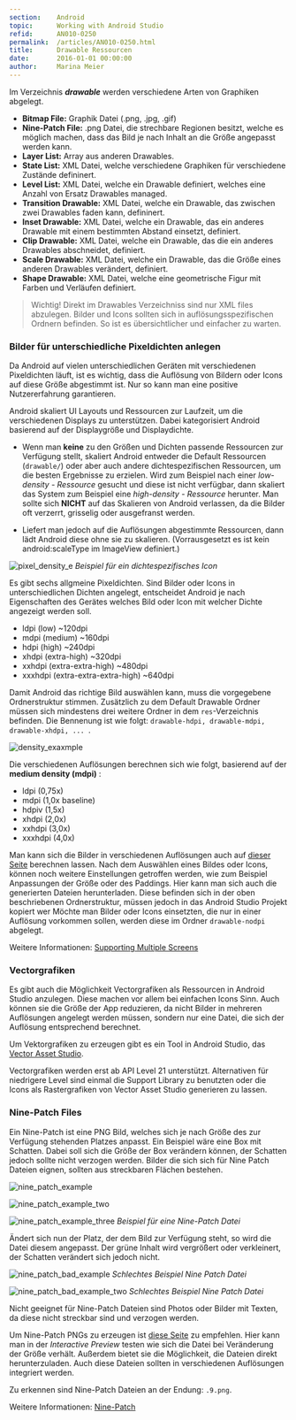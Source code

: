 ```yaml
---
section:    Android
topic:      Working with Android Studio
refid:      AN010-0250
permalink:  /articles/AN010-0250.html
title:      Drawable Ressourcen
date:       2016-01-01 00:00:00
author:     Marina Meier
---
```


Im Verzeichnis ***drawable*** werden verschiedene Arten von Graphiken abgelegt.

* **Bitmap File:** Graphik Datei (.png, .jpg, .gif)
* **Nine-Patch File:** .png Datei, die strechbare Regionen besitzt, welche es möglich
machen, dass das Bild je nach Inhalt an die Größe angepasst werden kann.
* **Layer List:** Array aus anderen Drawables.
* **State List:** XML Datei, welche verschiedene Graphiken für verschiedene Zustände defininert.
* **Level List:** XML Datei, welche ein Drawable definiert, welches eine Anzahl von Ersatz Drawables managed.
* **Transition Drawable:** XML Datei, welche ein Drawable, das zwischen zwei Drawables faden kann, defininert.
* **Inset Drawable:** XML Datei, welche ein Drawable, das ein anderes Drawable mit einem bestimmten Abstand einsetzt, definiert.
* **Clip Drawable:** XML Datei, welche ein Drawable, das die ein anderes Drawables abschneidet, definiert.
* **Scale Drawable:** XML Datei, welche ein Drawable, das die Größe eines anderen Drawables verändert, definiert.
* **Shape Drawable:** XML Datei, welche eine geometrische Figur mit Farben und Verläufen definiert.

> Wichtig! Direkt im Drawables Verzeichniss sind nur XML files abzulegen. Bilder und Icons sollten sich in auflösungsspezifischen Ordnern befinden. So ist es übersichtlicher und einfacher zu warten.

### Bilder für unterschiedliche Pixeldichten anlegen

Da Android auf vielen unterschiedlichen Geräten mit verschiedenen Pixeldichten läuft, ist es wichtig, dass die Auflösung von Bildern oder Icons auf diese Größe abgestimmt ist. Nur so kann man eine positive Nutzererfahrung garantieren.

Android skaliert UI Layouts und Ressourcen zur Laufzeit, um die verschiedenen Displays zu unterstützen. Dabei kategorisiert Android basierend auf der Displaygröße und Displaydichte.

* Wenn man **keine** zu den Größen und Dichten passende Ressourcen zur Verfügung stellt, skaliert Android entweder die Default Ressourcen (`drawable/`) oder aber auch andere dichtespezifischen Ressourcen, um die besten Ergebnisse zu erzielen. Wird zum Beispiel nach einer *low-density - Ressource* gesucht und diese ist nicht verfügbar, dann skaliert das System zum Beispiel eine *high-density - Ressource* herunter.
Man sollte sich **NICHT** auf das Skalieren von Android verlassen, da die Bilder oft verzerrt, grisselig oder ausgefranst werden.

* Liefert man jedoch auf die Auflösungen abgestimmte Ressourcen, dann lädt Android diese ohne sie zu skalieren.
(Vorrausgesetzt es ist kein android:scaleType im ImageView definiert.)

![pixel_density_e](../../../BestPractices/public/images/AN010/0250/pixel_density_example.png)
*Beispiel für ein dichtespezifisches Icon*

Es gibt sechs allgmeine Pixeldichten. Sind Bilder oder Icons in unterschiedlichen Dichten angelegt, entscheidet Android je nach Eigenschaften des Gerätes welches Bild oder Icon mit welcher Dichte angezeigt werden soll.

* ldpi (low) ~120dpi
* mdpi (medium) ~160dpi
* hdpi (high) ~240dpi
* xhdpi (extra-high) ~320dpi
* xxhdpi (extra-extra-high) ~480dpi
* xxxhdpi (extra-extra-extra-high) ~640dpi

Damit Android das richtige Bild auswählen kann, muss die vorgegebene Ordnerstruktur stimmen. Zusätzlich zu dem Default Drawable Ordner müssen sich mindestens drei weitere Ordner in dem `res`-Verzeichnis befinden. Die Bennenung ist wie folgt: `drawable-hdpi, drawable-mdpi, drawable-xhdpi, ... `.

![density_exaxmple](../../../BestPractices/public/images/AN010/0250/density_example.png)

Die verschiedenen Auflösungen berechnen sich wie folgt, basierend auf der **medium density (mdpi)** :

* ldpi (0,75x)
* mdpi (1,0x baseline)
* hdpiv (1,5x)
* xhdpi (2,0x)
* xxhdpi (3,0x)
* xxxhdpi (4,0x)

Man kann sich die Bilder in verschiedenen Auflösungen auch auf [dieser Seite](https://romannurik.github.io/AndroidAssetStudio/icons-generic.html#source.space.trim=1&source.space.pad=0&size=99&padding=0&color=33b5e5%2C0&name=ic_dsc_6895) berechnen lassen. Nach dem Auswählen eines Bildes oder Icons, können noch weitere Einstellungen getroffen werden, wie zum Beispiel Anpassungen der Größe oder des Paddings. Hier kann man sich auch die generierten Dateien herunterladen. Diese befinden sich in der oben beschriebenen Ordnerstruktur, müssen jedoch in das Android Studio Projekt kopiert wer
Möchte man Bilder oder Icons einsetzten, die nur in einer Auflösung vorkommen sollen, werden diese im Ordner `drawable-nodpi` abgelegt.

Weitere Informationen: [Supporting Multiple Screens](http://developer.android.com/guide/practices/screens_support.html#xxxhdpi-note)

### Vectorgrafiken

Es gibt auch die Möglichkeit Vectorgrafiken als Ressourcen in Android Studio anzulegen. Diese machen vor allem bei einfachen Icons Sinn. Auch können sie die Größe der App reduzieren, da nicht Bilder in mehreren Auflösungen angelegt werden müssen, sondern nur eine Datei, die sich der Auflösung entsprechend berechnet.

Um Vektorgrafiken zu erzeugen gibt es ein Tool in Android Studio, das [Vector Asset Studio](http://developer.android.com/tools/help/vector-asset-studio.html).

Vectorgrafiken werden erst ab API Level 21 unterstützt. Alternativen für niedrigere Level sind einmal die Support Library zu benutzten oder die Icons als Rastergrafiken von Vector Asset Studio generieren zu lassen.


### Nine-Patch Files

Ein Nine-Patch ist eine PNG Bild, welches sich je nach Größe des zur Verfügung stehenden Platzes anpasst. Ein Beispiel wäre eine Box mit Schatten. Dabei soll sich die Größe der Box verändern können, der Schatten jedoch sollte nicht verzogen werden. Bilder die sich sich für Nine Patch Dateien eignen, sollten aus streckbaren Flächen bestehen.

![nine_patch_example](../../../BestPractices/public/images/AN010/0250/nine_patch_example.png)

![nine_patch_example_two](../../../BestPractices/public/images/AN010/0250/nine_patch_example_two.png)

![nine_patch_example_three](../../../BestPractices/public/images/AN010/0250/nine_patch_example_three.png)
*Beispiel für eine Nine-Patch Datei*

Ändert sich nun der Platz, der dem Bild zur Verfügung steht, so wird die Datei diesem angepasst. Der grüne Inhalt wird vergrößert oder verkleinert, der Schatten verändert sich jedoch nicht.

![nine_patch_bad_example](../../../BestPractices/public/images/AN010/0250/nine_patch_bad_example.png)
*Schlechtes Beispiel Nine Patch Datei*

![nine_patch_bad_example_two](../../../BestPractices/public/images/AN010/0250/nine_patch_bad_example_two.png)
*Schlechtes Beispiel Nine Patch Datei*

Nicht geeignet für Nine-Patch Dateien sind Photos oder Bilder mit Texten, da diese nicht streckbar sind und verzogen werden.

Um Nine-Patch PNGs zu erzeugen ist [diese Seite](https://romannurik.github.io/AndroidAssetStudio/nine-patches.html) zu empfehlen. Hier kann man in der *Interactive Preview* testen wie sich die Datei bei Veränderung der Größe verhält. Außerdem bietet sie die Möglichkeit, die Dateien direkt herunterzuladen. Auch diese Dateien sollten in verschiedenen Auflösungen integriert werden.

Zu erkennen sind Nine-Patch Dateien an der Endung: `.9.png`.

Weitere Informationen: [Nine-Patch](http://developer.android.com/guide/topics/resources/drawable-resource.html#NinePatch)
